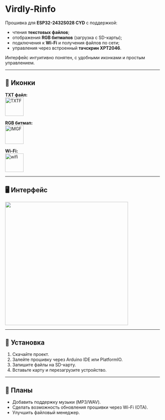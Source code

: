 # Virdly-Rinfo

Прошивка для **ESP32-2432S028 CYD** с поддержкой:
- чтения **текстовых файлов**;
- отображения **RGB битмапов** (загрузка с SD-карты);
- подключения к **Wi-Fi** и получения файлов по сети;
- управления через встроенный **тачскрин XPT2046**.

Интерфейс интуитивно понятен, с удобными иконками и простым управлением.

---

## 📂 Иконки

**TXT файл:**  
<img width="60" alt="TXTF" src="https://github.com/user-attachments/assets/4583934c-25f0-41ee-9ac0-e7da55d5fb27" />

**RGB битмап:**  
<img width="60" alt="IMGF" src="https://github.com/user-attachments/assets/645683f9-f3ac-4662-9f40-2ccc5b18c9d2" />

**Wi-Fi:**  
<img width="60" alt="wifi" src="https://github.com/user-attachments/assets/0549951b-8c66-46de-af78-0d54f256048e" />

---

## 🖥 Интерфейс

<img width="400" src="https://github.com/user-attachments/assets/b7566274-152d-448c-947e-e9daf837732a" />

---

## 🚀 Установка

1. Скачайте проект.
2. Залейте прошивку через Arduino IDE или PlatformIO.
3. Запишите файлы на SD-карту.
4. Вставьте карту и перезагрузите устройство.

---

## 📌 Планы

- Добавить поддержку музыки (MP3/WAV).  
- Сделать возможность обновления прошивки через Wi-Fi (OTA).  
- Улучшить файловый менеджер.
